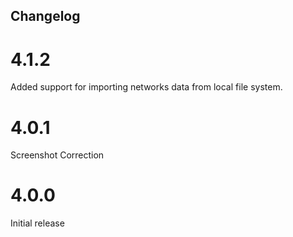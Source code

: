 ## Changelog

# 4.1.2
Added support for importing networks data from local file system.

# 4.0.1
Screenshot Correction

# 4.0.0
Initial release
